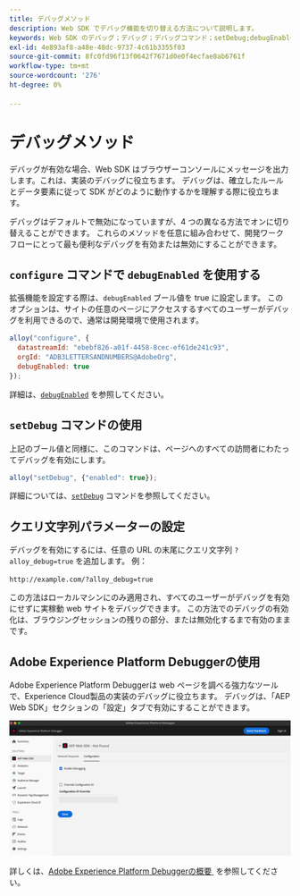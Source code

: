 ```yaml
---
title: デバッグメソッド
description: Web SDK でデバッグ機能を切り替える方法について説明します。
keywords: Web SDK のデバッグ；デバッグ；デバッグコマンド；setDebug;debugEnabled；デバッグ
exl-id: 4e893af8-a48e-48dc-9737-4c61b3355f03
source-git-commit: 8fc0fd96f13f0642f7671d0e0f4ecfae8ab6761f
workflow-type: tm+mt
source-wordcount: '276'
ht-degree: 0%

---
```


# デバッグメソッド

デバッグが有効な場合、Web SDK はブラウザーコンソールにメッセージを出力します。これは、実装のデバッグに役立ちます。 デバッグは、確立したルールとデータ要素に従って SDK がどのように動作するかを理解する際に役立ちます。

デバッグはデフォルトで無効になっていますが、4 つの異なる方法でオンに切り替えることができます。 これらのメソッドを任意に組み合わせて、開発ワークフローにとって最も便利なデバッグを有効または無効にすることができます。

## `configure` コマンドで `debugEnabled` を使用する

拡張機能を設定する際は、`debugEnabled` ブール値を true に設定します。 このオプションは、サイトの任意のページにアクセスするすべてのユーザーがデバッグを利用できるので、通常は開発環境で使用されます。

```js
alloy("configure", {
  datastreamId: "ebebf826-a01f-4458-8cec-ef61de241c93",
  orgId: "ADB3LETTERSANDNUMBERS@AdobeOrg",
  debugEnabled: true
});
```

詳細は、[`debugEnabled`](../commands/configure/debugenabled.md) を参照してください。

## `setDebug` コマンドの使用

上記のブール値と同様に、このコマンドは、ページへのすべての訪問者にわたってデバッグを有効にします。

```js
alloy("setDebug", {"enabled": true});
```

詳細については、[`setDebug`](../commands/setdebug.md) コマンドを参照してください。

## クエリ文字列パラメーターの設定

デバッグを有効にするには、任意の URL の末尾にクエリ文字列 `?alloy_debug=true` を追加します。 例：

`http://example.com/?alloy_debug=true`

この方法はローカルマシンにのみ適用され、すべてのユーザーがデバッグを有効にせずに実稼動 web サイトをデバッグできます。 この方法でのデバッグの有効化は、ブラウジングセッションの残りの部分、または無効化するまで有効のままです。

## Adobe Experience Platform Debuggerの使用

Adobe Experience Platform Debuggerは web ページを調べる強力なツールで、Experience Cloud製品の実装のデバッグに役立ちます。 デバッグは、「AEP Web SDK」セクションの「設定」タブで有効にすることができます。

![&#x200B; デバッガーの有効化 &#x200B;](../assets/enable-debugging.png)

詳しくは、[Adobe Experience Platform Debuggerの概要 &#x200B;](/help/debugger/home.md) を参照してください。

